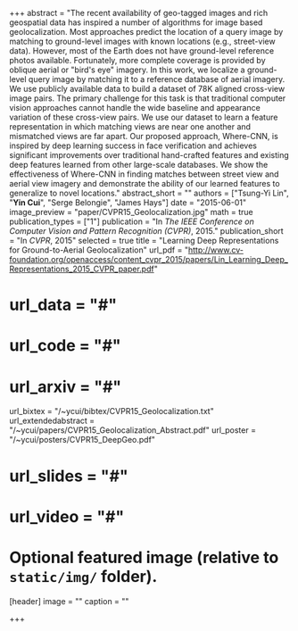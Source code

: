 +++
abstract = "The recent availability of geo-tagged images and rich geospatial data has inspired a number of algorithms for image based geolocalization. Most approaches predict the location of a query image by matching to ground-level images with known locations (e.g., street-view data). However, most of the Earth does not have ground-level reference photos available. Fortunately, more complete coverage is provided by oblique aerial or \"bird's eye\" imagery. In this work, we localize a ground-level query image by matching it to a reference database of aerial imagery. We use publicly available data to build a dataset of 78K aligned cross-view image pairs. The primary challenge for this task is that traditional computer vision approaches cannot handle the wide baseline and appearance variation of these cross-view pairs. We use our dataset to learn a feature representation in which matching views are near one another and mismatched views are far apart. Our proposed approach, Where-CNN, is inspired by deep learning success in face verification and achieves significant improvements over traditional hand-crafted features and existing deep features learned from other large-scale databases. We show the effectiveness of Where-CNN in finding matches between street view and aerial view imagery and demonstrate the ability of our learned features to generalize to novel locations."
abstract_short = ""
authors = ["Tsung-Yi Lin", "**Yin Cui**", "Serge Belongie", "James Hays"]
date = "2015-06-01"
image_preview = "paper/CVPR15_Geolocalization.jpg"
math = true
publication_types = ["1"]
publication = "In *The IEEE Conference on Computer Vision and Pattern Recognition (CVPR)*, 2015."
publication_short = "In *CVPR*, 2015"
selected = true
title = "Learning Deep Representations for Ground-to-Aerial Geolocalization"
url_pdf = "http://www.cv-foundation.org/openaccess/content_cvpr_2015/papers/Lin_Learning_Deep_Representations_2015_CVPR_paper.pdf"
# url_data = "#"
# url_code = "#"
# url_arxiv = "#"
url_bixtex = "/~ycui/bibtex/CVPR15_Geolocalization.txt"
url_extendedabstract = "/~ycui/papers/CVPR15_Geolocalization_Abstract.pdf"
url_poster = "/~ycui/posters/CVPR15_DeepGeo.pdf"
# url_slides = "#"
# url_video = "#"

# Optional featured image (relative to `static/img/` folder).
[header]
image = ""
caption = ""

+++
